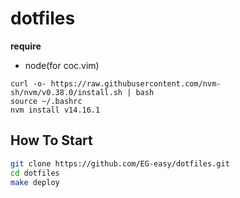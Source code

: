 # dotfiles

**require**
- node(for coc.vim)

```
curl -o- https://raw.githubusercontent.com/nvm-sh/nvm/v0.38.0/install.sh | bash
source ~/.bashrc
nvm install v14.16.1
```

## How To Start

```sh
git clone https://github.com/EG-easy/dotfiles.git
cd dotfiles
make deploy
```
